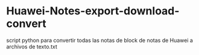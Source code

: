 # Huawei-Notes-export-download-convert
script python para convertir todas las notas de block de notas de Huawei a archivos de texto.txt
